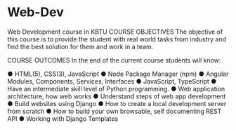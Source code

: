 # Web-Dev
Web Development course in KBTU
COURSE OBJECTIVES
The objective of this course is to provide the student with real world tasks from industry and
find the best solution for them and work in a team.

COURSE OUTCOMES
In the end of the current course students will know:<br>

● HTML(5), CSS(3), JavaScript
● Node Package Manager (npm)
● Angular Modules, Components, Services, Interfaces
● JavaScript, TypeScript
● Have an intermediate skill level of Python programming.
● Web application architecture, how web works
● Understand steps of web app development
● Build websites using Django
● How to create a local development server from scratch
● How to build your own browsable, self documenting REST API
● Working with Django Templates
